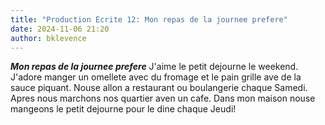 ```yaml
---
title: "Production Ecrite 12: Mon repas de la journee prefere"
date: 2024-11-06 21:20
author: bklevence
---
```


***Mon repas de la journee prefere***
J'aime le petit dejourne le weekend. J'adore manger un omellete avec du fromage et le pain grille ave de la sauce piquant. Nouse allon a restaurant ou boulangerie chaque Samedi. Apres nous marchons nos quartier aven un cafe. Dans mon maison nouse mangeons le petit dejourne pour le dine chaque Jeudi!
